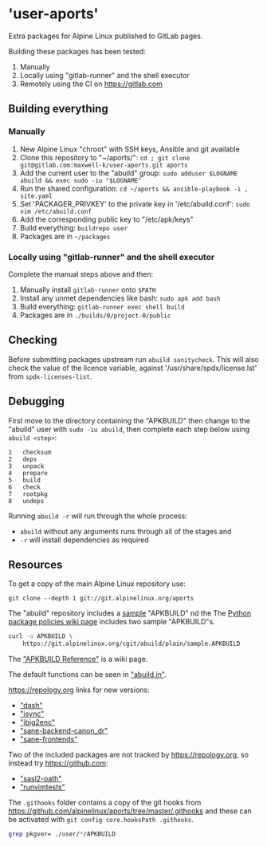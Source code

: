 # 'user-aports'

Extra packages for Alpine Linux published to GitLab pages.

Building these packages has been tested:

1. Manually
2. Locally using "gitlab-runner" and the shell executor
3. Remotely using the CI on <https://gitlab.com>

## Building everything

### Manually

1. New Alpine Linux "chroot" with SSH keys, Ansible and git available
1. Clone this repository to "~/aports/":
   `cd ; git clone git@gitlab.com:maxwell-k/user-aports.git aports`
1. Add the current user to the "abuild" group:
   `sudo adduser $LOGNAME abuild && exec sudo -iu "$LOGNAME"`
1. Run the shared configuration:
   `cd ~/aports && ansible-playbook -i , site.yaml`
1. Set 'PACKAGER_PRIVKEY' to the private key in '/etc/abuild.conf':
   `sudo vim /etc/abuild.conf`
1. Add the corresponding public key to "/etc/apk/keys"
1. Build everything: `buildrepo user`
1. Packages are in `~/packages`

### Locally using "gitlab-runner" and the shell executor

Complete the manual steps above and then:

1. Manually install `gitlab-runner` onto `$PATH`
1. Install any unmet dependencies like bash: `sudo apk add bash`
1. Build everything: `gitlab-runner exec shell build`
1. Packages are in `./builds/0/project-0/public`

## Checking

Before submitting packages upstream run `abuild sanitycheck`. This will also
check the value of the licence variable, against '/usr/share/spdx/license.lst'
from `spdx-licenses-list`.

## Debugging

First move to the directory containing the "APKBUILD" then change to the
"abuild" user with `sudo -iu abuild`, then complete each step below using
`abuild <step>`:

```
1   checksum
2   deps
3   unpack
4   prepare
5   build
6   check
7   rootpkg
8   undeps
```

Running `abuild -r` will run through the whole process:

- `abuild` without any arguments runs through all of the stages and
- `-r` will install dependencies as required

## Resources

To get a copy of the main Alpine Linux repository use:

```
git clone --depth 1 git://git.alpinelinux.org/aports
```

The "abuild" repository includes a [sample] "APKBUILD" nd the The [Python
package policies wiki page] includes two sample "APKBUILD"s.

[sample]: https://wiki.alpinelinux.org/wiki/Python_package_policies
[python package policies wiki page]:
  https://wiki.alpinelinux.org/wiki/Python_package_policies

```sh
curl -o APKBUILD \
    https://git.alpinelinux.org/cgit/abuild/plain/sample.APKBUILD
```

The ["APKBUILD Reference"](https://wiki.alpinelinux.org/wiki/APKBUILD_Reference)
is a wiki page.

The default functions can be seen in
["abuild.in"](https://github.com/alpinelinux/abuild/blob/master/abuild.in).

<https://repology.org> links for new versions:

- ["dash"](https://repology.org/metapackage/dash/information)
- ["isync"](https://repology.org/metapackage/isync/information)
- ["jbig2enc"](https://repology.org/metapackage/jbig2enc/information)
- ["sane-backend-canon_dr"](https://repology.org/metapackage/sane-backends/information)
- ["sane-frontends"](https://repology.org/metapackage/sane-frontends/information)

Two of the included packages are not tracked by <https://repology.org>, so instead try
<https://github.com>:

- ["sasl2-oath"](https://github.com/robn/sasl2-oauth)
- ["runvimtests"](https://github.com/inkarkat/runVimTests)

The `.githooks` folder contains a copy of the git hooks from
<https://github.com/alpinelinux/aports/tree/master/.githooks> and these can be
activated with `git config core.hooksPath .githooks`.

```sh
grep pkgver= ./user/*/APKBUILD
```
